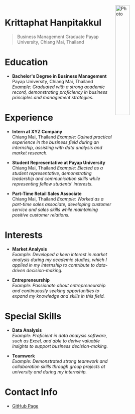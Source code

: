 <img src="https://organicthemes.com/demo/nonprofit/files/2015/05/computer-coffee-dark-300x200.jpg" alt="Photo" align="right" width="30%"/>

# Krittaphat Hanpitakkul
> Business Management Graduate
> Payap University, Chiang Mai, Thailand

# Education
* **Bachelor's Degree in Business Management**  
  Payap University, Chiang Mai, Thailand  
  _Example: Graduated with a strong academic record, demonstrating proficiency in business principles and management strategies._

# Experience
* **Intern at XYZ Company**  
  Chiang Mai, Thailand
  _Example: Gained practical experience in the business field during an internship, assisting with data analysis and market research._

* **Student Representative at Payap University**  
  Chiang Mai, Thailand
  _Example: Elected as a student representative, demonstrating leadership and communication skills while representing fellow students' interests._

* **Part-Time Retail Sales Associate**  
  Chiang Mai, Thailand
  _Example: Worked as a part-time sales associate, developing customer service and sales skills while maintaining positive customer relations._

# Interests
* **Market Analysis**  
  _Example: Developed a keen interest in market analysis during my academic studies, which I applied in my internship to contribute to data-driven decision-making._

* **Entrepreneurship**  
  _Example: Passionate about entrepreneurship and continuously seeking opportunities to expand my knowledge and skills in this field._

# Special Skills
* **Data Analysis**  
  _Example: Proficient in data analysis software, such as Excel, and able to derive valuable insights to support business decision-making._

* **Teamwork**  
  _Example: Demonstrated strong teamwork and collaboration skills through group projects at university and during my internship._

# Contact Info
* [GitHub Page](https://loginname.github.io)
